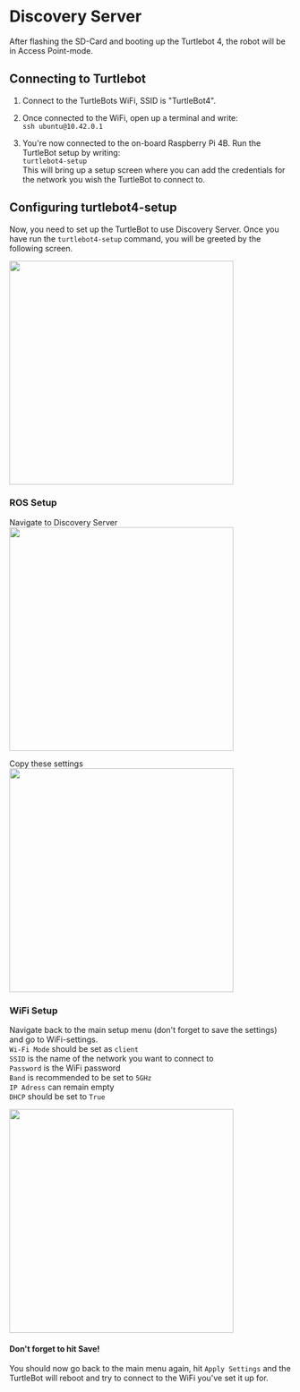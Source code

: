 # Discovery Server
After flashing the SD-Card and booting up the Turtlebot 4, the robot will be in Access Point-mode. 

## Connecting to Turtlebot 
1. Connect to the TurtleBots WiFi, SSID is "TurtleBot4".

2. Once connected to the WiFi, open up a terminal and write:  
```ssh ubuntu@10.42.0.1```  

3. You're now connected to the on-board Raspberry Pi 4B. Run the TurtleBot setup by writing:  
```turtlebot4-setup```  
This will bring up a setup screen where you can add the credentials for the network you wish the TurtleBot to connect to.

## Configuring turtlebot4-setup
Now, you need to set up the TurtleBot to use Discovery Server. Once you have run the ```turtlebot4-setup``` command, you will be greeted by the following screen.  

<img src="../../Assets/Images/TurtleBot4/TurtleBot4-setup/TB4_Setup_1.png" width="400">

### ROS Setup
Navigate to Discovery Server  
<img src="../../Assets/Images/TurtleBot4/TurtleBot4-setup/TB4_Setup_2.png" width="400">  

Copy these settings   
<img src="../../Assets/Images/TurtleBot4/TurtleBot4-setup/TB4_Setup_3.png" width="400"> 

### WiFi Setup
Navigate back to the main setup menu (don't forget to save the settings) and go to WiFi-settings.  
`Wi-Fi Mode` should be set as `client`  
`SSID` is the name of the network you want to connect to  
`Password` is the WiFi password  
`Band` is recommended to be set to `5GHz`  
`IP Adress` can remain empty  
`DHCP` should be set to `True`

<img src="../../Assets/Images/TurtleBot4/TurtleBot4-setup/TB4_Setup_4.png" width="400">

#### **Don't forget to hit Save!**

You should now go back to the main menu again, hit `Apply Settings` and the TurtleBot will reboot and try to connect to the WiFi you've set it up for. 




